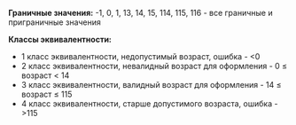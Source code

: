 **Граничные значения:**
-1, 0, 1, 13, 14, 15, 114, 115, 116 - все граничные и приграничные значения

**Классы эквивалентности:**
- 1 класс эквивалентности, недопустимый возраст, ошибка - <0
- 2 класс эквивалентности, невалидный возраст для оформления - 0 ≤ возраст < 14
- 3 класс эквивалентности, валидный возраст для оформления - 14 ≤ возраст ≤ 115 
- 4 класс эквивалентности, старше допустимого возраста, ошибка - >115
